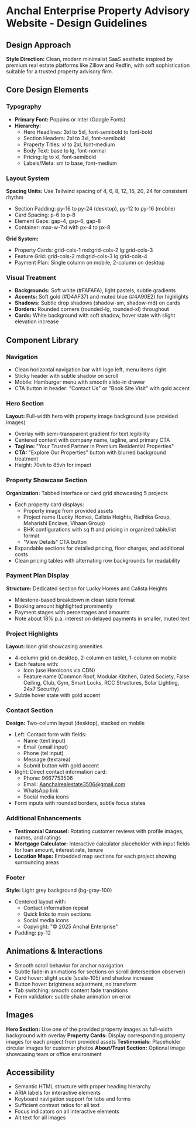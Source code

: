 # Anchal Enterprise Property Advisory Website - Design Guidelines

## Design Approach
**Style Direction:** Clean, modern minimalist SaaS aesthetic inspired by premium real estate platforms like Zillow and Redfin, with soft sophistication suitable for a trusted property advisory firm.

## Core Design Elements

### Typography
- **Primary Font:** Poppins or Inter (Google Fonts)
- **Hierarchy:**
  - Hero Headlines: 3xl to 5xl, font-semibold to font-bold
  - Section Headers: 2xl to 3xl, font-semibold
  - Property Titles: xl to 2xl, font-medium
  - Body Text: base to lg, font-normal
  - Pricing: lg to xl, font-semibold
  - Labels/Meta: sm to base, font-medium

### Layout System
**Spacing Units:** Use Tailwind spacing of 4, 6, 8, 12, 16, 20, 24 for consistent rhythm
- Section Padding: py-16 to py-24 (desktop), py-12 to py-16 (mobile)
- Card Spacing: p-6 to p-8
- Element Gaps: gap-4, gap-6, gap-8
- Container: max-w-7xl with px-4 to px-8

**Grid System:**
- Property Cards: grid-cols-1 md:grid-cols-2 lg:grid-cols-3
- Feature Grid: grid-cols-2 md:grid-cols-3 lg:grid-cols-4
- Payment Plan: Single column on mobile, 2-column on desktop

### Visual Treatment
- **Backgrounds:** Soft white (#FAFAFA), light pastels, subtle gradients
- **Accents:** Soft gold (#D4AF37) and muted blue (#4A90E2) for highlights
- **Shadows:** Subtle drop shadows (shadow-sm, shadow-md) on cards
- **Borders:** Rounded corners (rounded-lg, rounded-xl) throughout
- **Cards:** White background with soft shadow, hover state with slight elevation increase

## Component Library

### Navigation
- Clean horizontal navigation bar with logo left, menu items right
- Sticky header with subtle shadow on scroll
- Mobile: Hamburger menu with smooth slide-in drawer
- CTA button in header: "Contact Us" or "Book Site Visit" with gold accent

### Hero Section
**Layout:** Full-width hero with property image background (use provided images)
- Overlay with semi-transparent gradient for text legibility
- Centered content with company name, tagline, and primary CTA
- **Tagline:** "Your Trusted Partner in Premium Residential Properties"
- **CTA:** "Explore Our Properties" button with blurred background treatment
- Height: 70vh to 85vh for impact

### Property Showcase Section
**Organization:** Tabbed interface or card grid showcasing 5 projects
- Each property card displays:
  - Property image from provided assets
  - Project name (Lucky Homes, Calista Heights, Radhika Group, Maharishi Enclave, Vihaan Group)
  - BHK configurations with sq ft and pricing in organized table/list format
  - "View Details" CTA button
- Expandable sections for detailed pricing, floor charges, and additional costs
- Clean pricing tables with alternating row backgrounds for readability

### Payment Plan Display
**Structure:** Dedicated section for Lucky Homes and Calista Heights
- Milestone-based breakdown in clean table format
- Booking amount highlighted prominently
- Payment stages with percentages and amounts
- Note about 18% p.a. interest on delayed payments in smaller, muted text

### Project Highlights
**Layout:** Icon grid showcasing amenities
- 4-column grid on desktop, 2-column on tablet, 1-column on mobile
- Each feature with:
  - Icon (use Heroicons via CDN)
  - Feature name (Common Roof, Modular Kitchen, Gated Society, False Ceiling, Club, Gym, Smart Locks, RCC Structures, Solar Lighting, 24x7 Security)
- Subtle hover state with gold accent

### Contact Section
**Design:** Two-column layout (desktop), stacked on mobile
- Left: Contact form with fields:
  - Name (text input)
  - Email (email input)
  - Phone (tel input)
  - Message (textarea)
  - Submit button with gold accent
- Right: Direct contact information card:
  - Phone: 9667753506
  - Email: Aanchalrealestate3506@gmail.com
  - WhatsApp link
  - Social media icons
- Form inputs with rounded borders, subtle focus states

### Additional Enhancements
- **Testimonial Carousel:** Rotating customer reviews with profile images, names, and ratings
- **Mortgage Calculator:** Interactive calculator placeholder with input fields for loan amount, interest rate, tenure
- **Location Maps:** Embedded map sections for each project showing surrounding areas

### Footer
**Style:** Light grey background (bg-gray-100)
- Centered layout with:
  - Contact information repeat
  - Quick links to main sections
  - Social media icons
  - Copyright: "© 2025 Anchal Enterprise"
- Padding: py-12

## Animations & Interactions
- Smooth scroll behavior for anchor navigation
- Subtle fade-in animations for sections on scroll (intersection observer)
- Card hover: slight scale (scale-105) and shadow increase
- Button hover: brightness adjustment, no transform
- Tab switching: smooth content fade transitions
- Form validation: subtle shake animation on error

## Images
**Hero Section:** Use one of the provided property images as full-width background with overlay
**Property Cards:** Display corresponding property images for each project from provided assets
**Testimonials:** Placeholder circular images for customer photos
**About/Trust Section:** Optional image showcasing team or office environment

## Accessibility
- Semantic HTML structure with proper heading hierarchy
- ARIA labels for interactive elements
- Keyboard navigation support for tabs and forms
- Sufficient contrast ratios for all text
- Focus indicators on all interactive elements
- Alt text for all images